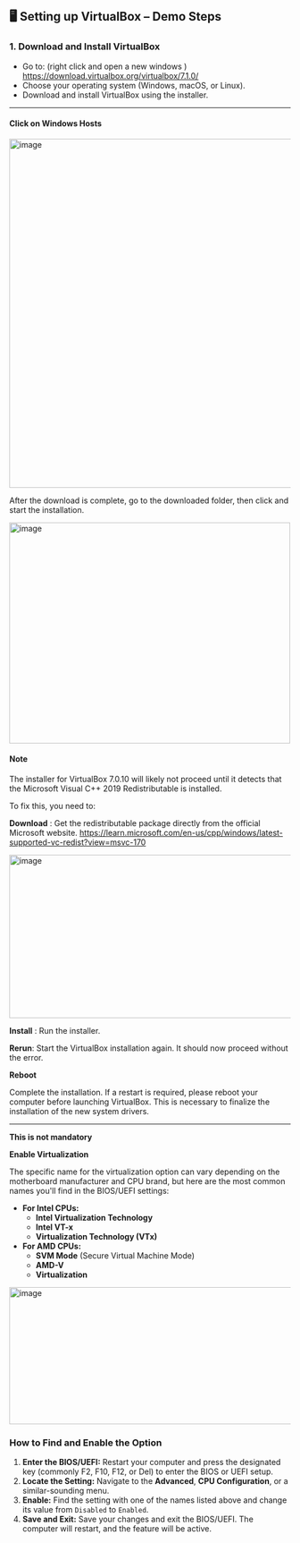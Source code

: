 
## 🖥 **Setting up VirtualBox – Demo Steps**

### **1. Download and Install VirtualBox**

* Go to: (right click  and open a new windows ) https://download.virtualbox.org/virtualbox/7.1.0/
* Choose your operating system (Windows, macOS, or Linux).
* Download and install VirtualBox using the installer.

---

#### Click on Windows Hosts

<img width="1212" height="624" alt="image" src="https://github.com/user-attachments/assets/e44e2a83-d767-4ec0-8af0-f70b611d02cc" />



After the download is complete, go to the downloaded folder, then click and start the installation.

<img width="503" height="395" alt="image" src="https://github.com/user-attachments/assets/a99dc0e6-15da-4a8c-87bc-c5976a3eb967" />


#### Note

The installer for VirtualBox 7.0.10 will likely not proceed until it detects that the Microsoft Visual C++ 2019 Redistributable is installed.

To fix this, you need to:

**Download** : Get the redistributable package directly from the official Microsoft website. https://learn.microsoft.com/en-us/cpp/windows/latest-supported-vc-redist?view=msvc-170

<img width="920" height="292" alt="image" src="https://github.com/user-attachments/assets/80d26155-3c34-4881-bb75-bdcc9200f0ef" />



**Install** : Run the installer.

**Rerun**: Start the VirtualBox installation again. It should now proceed without the error.

**Reboot**

 Complete the installation. If a restart is required, please reboot your computer before launching VirtualBox. This is necessary to finalize the installation of the new system drivers.

---

 **This is not mandatory**


**Enable Virtualization**

The specific name for the virtualization option can vary depending on the motherboard manufacturer and CPU brand, but here are the most common names you'll find in the BIOS/UEFI settings:

* **For Intel CPUs:**
    * **Intel Virtualization Technology**
    * **Intel VT-x**
    * **Virtualization Technology (VTx)**
* **For AMD CPUs:**
    * **SVM Mode** (Secure Virtual Machine Mode)
    * **AMD-V**
    * **Virtualization**
 
 <img width="541" height="245" alt="image" src="https://github.com/user-attachments/assets/e1748e41-658c-46df-a720-cf7f2815e09b" />


### How to Find and Enable the Option

1.  **Enter the BIOS/UEFI:** Restart your computer and press the designated key (commonly F2, F10, F12, or Del) to enter the BIOS or UEFI setup.
2.  **Locate the Setting:** Navigate to the **Advanced**, **CPU Configuration**, or a similar-sounding menu.
3.  **Enable:** Find the setting with one of the names listed above and change its value from `Disabled` to `Enabled`.
4.  **Save and Exit:** Save your changes and exit the BIOS/UEFI. The computer will restart, and the feature will be active.
